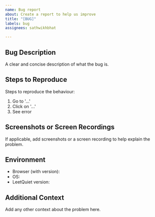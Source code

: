 ```yaml
---
name: Bug report
about: Create a report to help us improve
title: "[BUG]"
labels: bug
assignees: sathwikhbhat

---
```


## Bug Description
A clear and concise description of what the bug is.

## Steps to Reproduce
Steps to reproduce the behaviour:
1. Go to '...'
2. Click on '...'
3. See error

## Screenshots or Screen Recordings
If applicable, add screenshots or a screen recording to help explain the problem.

## Environment
- Browser (with version): 
- OS: 
- LeetQuiet version: 

## Additional Context
Add any other context about the problem here.
